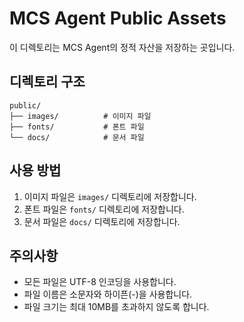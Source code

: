 # MCS Agent Public Assets

이 디렉토리는 MCS Agent의 정적 자산을 저장하는 곳입니다.

## 디렉토리 구조

```
public/
├── images/          # 이미지 파일
├── fonts/           # 폰트 파일
└── docs/            # 문서 파일
```

## 사용 방법

1. 이미지 파일은 `images/` 디렉토리에 저장합니다.
2. 폰트 파일은 `fonts/` 디렉토리에 저장합니다.
3. 문서 파일은 `docs/` 디렉토리에 저장합니다.

## 주의사항

- 모든 파일은 UTF-8 인코딩을 사용합니다.
- 파일 이름은 소문자와 하이픈(-)을 사용합니다.
- 파일 크기는 최대 10MB를 초과하지 않도록 합니다. 